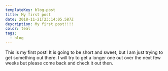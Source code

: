 ```yaml
---
templateKey: blog-post
title: My first post
date: 2018-11-21T23:14:05.587Z
description: My first post!!!!
color: teal
tags:
  - blog
---
```


This is my first post! It is going to be short and sweet, but I am just trying to get something out there. I will try to get a longer one out over the next few weeks but please come back and check it out then.
